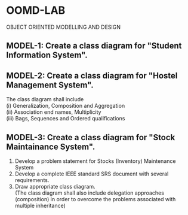 # OOMD-LAB
OBJECT ORIENTED MODELLING AND DESIGN

## MODEL-1: Create a class diagram for "Student Information System".

## MODEL-2: Create a class diagram for "Hostel Management System".
The class diagram shall include<br>
(i) Generalization, Composition and Aggregation<br>
(ii) Association end names, Multiplicity<br>
(iii) Bags, Sequences and Ordered qualifications<br>
## MODEL-3: Create a class diagram for "Stock Maintainance System".
1. Develop a problem statement for Stocks (Inventory) Maintenance System<br>
2. Develop a complete IEEE standard SRS document with several requirements.<br>
3. Draw appropriate class diagram. <br>
(The class diagram shall also include delegation approaches (composition) in order to overcome the problems associated with multiple inheritance)<br>
